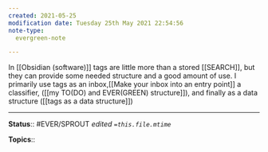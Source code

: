 ```yaml
---
created: 2021-05-25
modification date: Tuesday 25th May 2021 22:54:56
note-type: 
  evergreen-note

---
```


In [[Obsidian (software)]] tags are little more than a stored [[SEARCH]], but they can provide some needed structure and a good amount of use. I primarily use tags as an inbox,[[Make your inbox into an entry point]] a classifier, ([[my TO(DO) and EVER(GREEN) structure]]), and finally as a data structure ([[tags as a data structure]])

---

**Status**:: #EVER/SPROUT 
*edited `=this.file.mtime`*

**Topics**:: 
	
